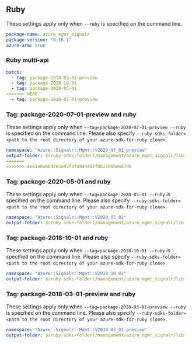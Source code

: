 ## Ruby

These settings apply only when `--ruby` is specified on the command line.

``` yaml
package-name: azure_mgmt_signalr
package-version: "0.16.1"
azure-arm: true
```

### Ruby multi-api

``` yaml $(ruby) && $(multiapi)
batch:
  - tag: package-2018-03-01-preview
  - tag: package-2018-10-01
  - tag: package-2020-05-01
<<<<<<< HEAD
  - tag: package-2020-07-01-preview
```

### Tag: package-2020-07-01-preview and ruby

These settings apply only when `--tag=package-2020-07-01-preview --ruby` is specified on the command line.
Please also specify `--ruby-sdks-folder=<path to the root directory of your azure-sdk-for-ruby clone>`.

``` yaml $(tag) == 'package-2020-07-01-preview' && $(ruby)
namespace: "Azure::Signalr::Mgmt::V2020_07_01_preview"
output-folder: $(ruby-sdks-folder)/management/azure_mgmt_signalr/lib
=======
>>>>>>> 4ea1e0abb0265a95f3f49494d2f0815b6be6d7d6
```

### Tag: package-2020-05-01 and ruby

These settings apply only when `--tag=package-2020-05-01 --ruby` is specified on the command line.
Please also specify `--ruby-sdks-folder=<path to the root directory of your azure-sdk-for-ruby clone>`.

``` yaml $(tag) == 'package-2020-05-01' && $(ruby)
namespace: "Azure::Signalr::Mgmt::V2020_05_01"
output-folder: $(ruby-sdks-folder)/management/azure_mgmt_signalr/lib
```

### Tag: package-2018-10-01 and ruby

These settings apply only when `--tag=package-2018-10-01 --ruby` is specified on the command line.
Please also specify `--ruby-sdks-folder=<path to the root directory of your azure-sdk-for-ruby clone>`.

``` yaml $(tag) == 'package-2018-10-01' && $(ruby)
namespace: "Azure::Signalr::Mgmt::V2018_10_01"
output-folder: $(ruby-sdks-folder)/management/azure_mgmt_signalr/lib
```

### Tag: package-2018-03-01-preview and ruby

These settings apply only when `--tag=package-2018-03-01-preview --ruby` is specified on the command line.
Please also specify `--ruby-sdks-folder=<path to the root directory of your azure-sdk-for-ruby clone>`.

``` yaml $(tag) == 'package-2018-03-01-preview' && $(ruby)
namespace: "Azure::Signalr::Mgmt::V2018_03_01_preview"
output-folder: $(ruby-sdks-folder)/management/azure_mgmt_signalr/lib
```
